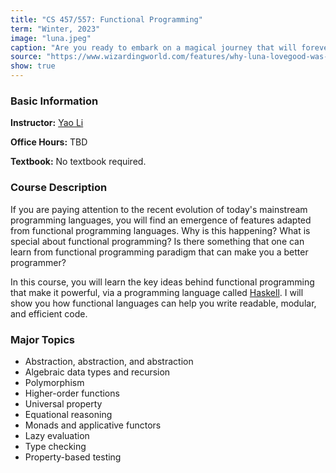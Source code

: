 ```yaml
---
title: "CS 457/557: Functional Programming"
term: "Winter, 2023"
image: "luna.jpeg"
caption: "Are you ready to embark on a magical journey that will forever transform your view of programming?"
source: "https://www.wizardingworld.com/features/why-luna-lovegood-was-a-true-ravenclaw"
show: true
---
```


### Basic Information

**Instructor:** [Yao Li](../index.html)

**Office Hours:** TBD

**Textbook:** No textbook required.

### Course Description

If you are paying attention to the recent evolution of today's mainstream
programming languages, you will find an emergence of features adapted from
functional programming languages. Why is this happening? What is special about
functional programming? Is there something that one can learn from functional
programming paradigm that can make you a better programmer?

In this course, you will learn the key ideas behind functional programming that
make it powerful, via a programming language called
[Haskell](https://www.haskell.org/). I will show you how functional languages
can help you write readable, modular, and efficient code.

### Major Topics

- Abstraction, abstraction, and abstraction
- Algebraic data types and recursion
- Polymorphism
- Higher-order functions
- Universal property
- Equational reasoning
- Monads and applicative functors
- Lazy evaluation
- Type checking
- Property-based testing
